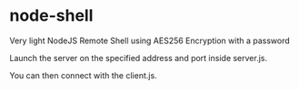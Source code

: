 # node-shell
Very light NodeJS Remote Shell using AES256 Encryption with a password

Launch the server on the specified address and port inside server.js.

You can then connect with the client.js.
